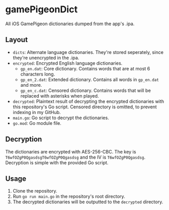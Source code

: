 # gamePigeonDict
All iOS GamePigeon dictionaries dumped from the app's .ipa.

## Layout
- `dicts`: Alternate language dictionaries. They're stored seperately, since they're unencrypted 
in the .ipa.
- `encrypted`: Encrypted English language dictionaries.
    - `gp_en.dat`: Core dictionary. Contains words that are at most 6 characters long.
    - `gp_en_2.dat`: Extended dictionary. Contains all words in `gp_en.dat` and more.
    - `gp_en_c.dat`: Censored dictionary. Contains words that will be replaced with asterisks when played.
- `decrypted`: Plaintext result of decrypting the encrypted dictionaries with this repository's Go script. Censored 
  directory is omitted, to prevent indexing in my GitHub.
- `main.go`: Go script to decrypt the dictionaries.
- `go.mod`: Go module file.

## Decryption
The dictionaries are encrypted with AES-256-CBC. The key is `T6wfOZgP0QgasdsgT6wfOZgP0Qgasdsg` and the IV is 
`T6wfOZgP0Qgasdsg`. Decryption is simple with the provided Go script. 

## Usage
1. Clone the repository.
2. Run `go run main.go` in the repository's root directory.
3. The decrypted dictionaries will be outputted to the `decrypted` directory.